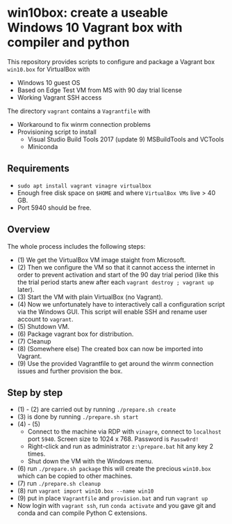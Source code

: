 # win10box: create a useable Windows 10 Vagrant box with compiler and python

This repository provides scripts to configure and package a Vagrant box
`win10.box` for VirtualBox with

- Windows 10 guest OS
- Based on Edge Test VM from MS with 90 day trial license
- Working Vagrant SSH access

The directory `vagrant` contains a `Vagrantfile` with

- Workaround to fix winrm connection problems
- Provisioning script to install
  - Visual Studio Build Tools 2017 (update 9) MSBuildTools and VCTools
  - Miniconda

## Requirements

- `sudo apt install vagrant vinagre virtualbox`
- Enough free disk space on `$HOME` and where `VirtualBox VMs` live > 40 GB.
- Port 5940 should be free.

## Overview

The whole process includes the following steps:

- (1) We get the VirtualBox VM image staight from Microsoft.
- (2) Then we configure the VM so that it cannot access the internet in order
  to prevent activation and start of the 90 day trial period (like this the
  trial period starts anew after each `vagrant destroy ; vagrant up` later).
- (3) Start the VM with plain VirtualBox (no Vagrant).
- (4) Now we unfortunately have to interactively call a configuration script
  via the Windows GUI. This script will enable SSH and rename user account to
  `vagrant`.
- (5) Shutdown VM.
- (6) Package vagrant box for distribution.
- (7) Cleanup
- (8) (Somewhere else) The created box can now be imported into Vagrant.
- (9) Use the provided Vagrantfile to get around the winrm connection issues
  and further provision the box.

## Step by step

- (1) - (2) are carried out by running `./prepare.sh create`
- (3) is done by running `./prepare.sh start`
- (4) - (5)
  - Connect to the machine via RDP with `vinagre`, connect to `localhost` port
    `5940`. Screen size to 1024 x 768. Password is `Passw0rd!`
  - Right-click and run as administrator `z:\prepare.bat` hit any key 2 times.
  - Shut down the VM with the Windows menu.
- (6) run `./prepare.sh package` this will create the precious `win10.box` which
  can be copied to other machines.
- (7) run `./prepare.sh cleanup`
- (8) run `vagrant import win10.box --name win10`
- (9) put in place `Vagrantfile` and `provision.bat` and run `vagrant up`
- Now login with `vagrant ssh`, run `conda activate` and you gave git and
  conda and can compile Python C extensions.
